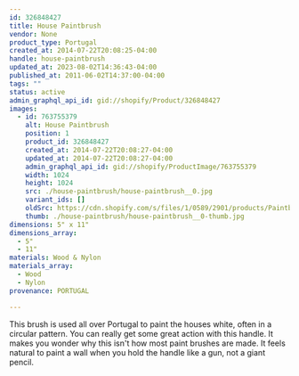 ```yaml
---
id: 326848427
title: House Paintbrush
vendor: None
product_type: Portugal
created_at: 2014-07-22T20:08:25-04:00
handle: house-paintbrush
updated_at: 2023-08-02T14:36:43-04:00
published_at: 2011-06-02T14:37:00-04:00
tags: ""
status: active
admin_graphql_api_id: gid://shopify/Product/326848427
images:
  - id: 763755379
    alt: House Paintbrush
    position: 1
    product_id: 326848427
    created_at: 2014-07-22T20:08:27-04:00
    updated_at: 2014-07-22T20:08:27-04:00
    admin_graphql_api_id: gid://shopify/ProductImage/763755379
    width: 1024
    height: 1024
    src: ./house-paintbrush/house-paintbrush__0.jpg
    variant_ids: []
    oldSrc: https://cdn.shopify.com/s/files/1/0589/2901/products/Paintbrush.jpeg?v=1406074107
    thumb: ./house-paintbrush/house-paintbrush__0-thumb.jpg
dimensions: 5" x 11"
dimensions_array:
  - 5"
  - 11"
materials: Wood & Nylon
materials_array:
  - Wood
  - Nylon
provenance: PORTUGAL

---
```


This brush is used all over Portugal to paint the houses white, often in a circular pattern. You can really get some great action with this handle. It makes you wonder why this isn't how most paint brushes are made. It feels natural to paint a wall when you hold the handle like a gun, not a giant pencil.